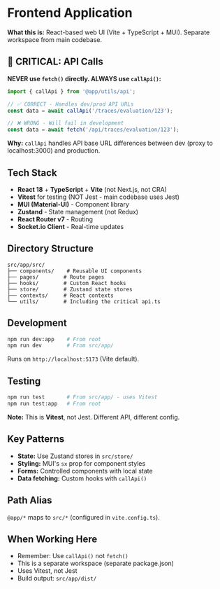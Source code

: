 # Frontend Application

**What this is:** React-based web UI (Vite + TypeScript + MUI). Separate workspace from main codebase.

## 🚨 CRITICAL: API Calls

**NEVER use `fetch()` directly. ALWAYS use `callApi()`:**

```typescript
import { callApi } from '@app/utils/api';

// ✅ CORRECT - Handles dev/prod API URLs
const data = await callApi('/traces/evaluation/123');

// ❌ WRONG - Will fail in development
const data = await fetch('/api/traces/evaluation/123');
```

**Why:** `callApi` handles API base URL differences between dev (proxy to localhost:3000) and production.

## Tech Stack

- **React 18** + **TypeScript** + **Vite** (not Next.js, not CRA)
- **Vitest** for testing (NOT Jest - main codebase uses Jest)
- **MUI (Material-UI)** - Component library
- **Zustand** - State management (not Redux)
- **React Router v7** - Routing
- **Socket.io Client** - Real-time updates

## Directory Structure

```
src/app/src/
├── components/    # Reusable UI components
├── pages/        # Route pages
├── hooks/        # Custom React hooks
├── store/        # Zustand state stores
├── contexts/     # React contexts
└── utils/        # Including the critical api.ts
```

## Development

```bash
npm run dev:app    # From root
npm run dev        # From src/app/
```

Runs on `http://localhost:5173` (Vite default).

## Testing

```bash
npm run test       # From src/app/ - uses Vitest
npm run test:app   # From root
```

**Note:** This is **Vitest**, not Jest. Different API, different config.

## Key Patterns

- **State:** Use Zustand stores in `src/store/`
- **Styling:** MUI's `sx` prop for component styles
- **Forms:** Controlled components with local state
- **Data fetching:** Custom hooks with `callApi()`

## Path Alias

`@app/*` maps to `src/*` (configured in `vite.config.ts`).

## When Working Here

- Remember: Use `callApi()` not `fetch()`
- This is a separate workspace (separate package.json)
- Uses Vitest, not Jest
- Build output: `src/app/dist/`
